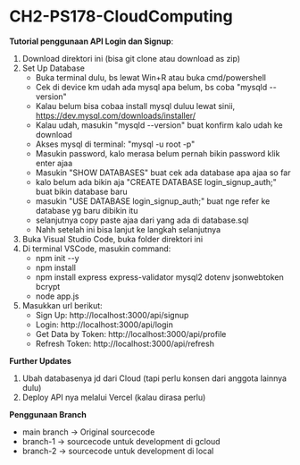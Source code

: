 # CH2-PS178-CloudComputing

**Tutorial penggunaan API Login dan Signup**:
1. Download direktori ini (bisa git clone atau download as zip)
2. Set Up Database
   * Buka terminal dulu, bs lewat Win+R atau buka cmd/powershell
   * Cek di device km udah ada mysql apa belum, bs coba "mysqld --version"
   * Kalau belum bisa cobaa install mysql duluu lewat sinii, https://dev.mysql.com/downloads/installer/
   * Kalau udah, masukin "mysqld --version" buat konfirm kalo udah ke download
   * Akses mysql di terminal: "mysql -u root -p"
   * Masukin password, kalo merasa belum pernah bikin password klik enter ajaa
   * Masukin "SHOW DATABASES" buat cek ada database apa ajaa so far
   * kalo belum ada bikin aja "CREATE DATABASE login_signup_auth;" buat bikin database baru
   * masukin "USE DATABASE login_signup_auth;" buat nge refer ke database yg baru dibikin itu
   * selanjutnya copy paste ajaa dari yang ada di database.sql
   * Nahh setelah ini bisa lanjut ke langkah selanjutnya
3. Buka Visual Studio Code, buka folder direktori ini
4. Di terminal VSCode, masukin command:
   * npm init --y
   * npm install
   * npm install express express-validator mysql2 dotenv jsonwebtoken bcrypt
   * node app.js 
5. Masukkan url berikut:
   * Sign Up: http://localhost:3000/api/signup
   * Login: http://localhost:3000/api/login
   * Get Data by Token: http://localhost:3000/api/profile
   * Refresh Token: http://localhost:3000/api/refresh

**Further Updates**
1. Ubah databasenya jd dari Cloud (tapi perlu konsen dari anggota lainnya dulu)
2. Deploy API nya melalui Vercel (kalau dirasa perlu)

**Penggunaan Branch**
* main branch -> Original sourcecode
* branch-1 -> sourcecode untuk development di gcloud
* branch-2 -> sourcecode untuk development di local
